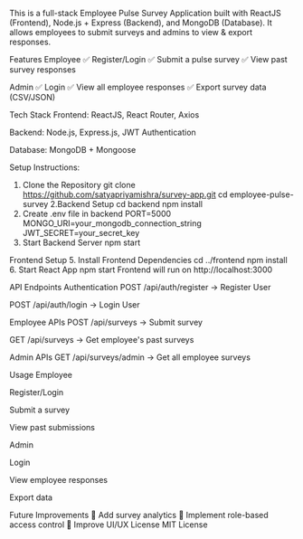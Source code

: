 This is a full-stack Employee Pulse Survey Application built with ReactJS (Frontend), Node.js + Express (Backend), and MongoDB (Database). It allows employees to submit surveys and admins to view & export responses.

Features
Employee
✅ Register/Login
✅ Submit a pulse survey
✅ View past survey responses

Admin
✅ Login
✅ View all employee responses
✅ Export survey data (CSV/JSON)

Tech Stack
Frontend: ReactJS, React Router, Axios

Backend: Node.js, Express.js, JWT Authentication

Database: MongoDB + Mongoose

Setup Instructions:

1. Clone the Repository
    git clone https://github.com/satyapriyamishra/survey-app.git
    cd employee-pulse-survey
2.Backend Setup
    cd backend
    npm install
3. Create .env file in backend
    PORT=5000
    MONGO_URI=your_mongodb_connection_string
    JWT_SECRET=your_secret_key
4. Start Backend Server
    npm start

Frontend Setup
5. Install Frontend Dependencies
    cd ../frontend
    npm install
6. Start React App
    npm start
Frontend will run on http://localhost:3000

API Endpoints
Authentication
POST /api/auth/register → Register User

POST /api/auth/login → Login User

Employee APIs
POST /api/surveys → Submit survey

GET /api/surveys → Get employee's past surveys

Admin APIs
GET /api/surveys/admin → Get all employee surveys


Usage
Employee

Register/Login

Submit a survey

View past submissions

Admin

Login

View employee responses

Export data

Future Improvements
🔹 Add survey analytics
🔹 Implement role-based access control
🔹 Improve UI/UX
License
MIT License

